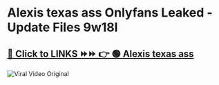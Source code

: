 
 # Alexis texas ass Onlyfans Leaked - Update Files 9w18l

## <h2><a href="https://clipsfans.com/Alexis_texas_ass&ref=git">🔗 Click to LINKS ⏩⏩ 👉 🟢 Alexis texas ass </a></h2>

<a href="https://clipsfans.com/Alexis_texas_ass&ref=git" rel="nofollow" data-target="animated-image.originalLink"><img src="https://i.ibb.co.com/xMMVF88/686577567.gif" alt="Viral Video Original" style="max-width: 100%; display: inline-block;" data-target="animated-image.originalImage"></a>

